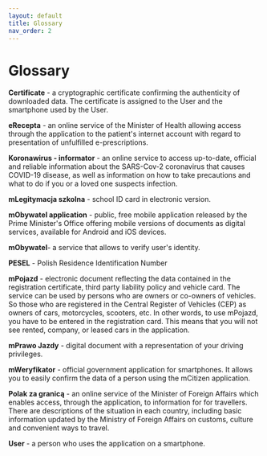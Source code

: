 ```yaml
---
layout: default
title: Glossary
nav_order: 2
---
```


Glossary
==

**Certificate** - a cryptographic certificate confirming the authenticity of downloaded data. The certificate is assigned to the User and the smartphone used by the User.  

**eRecepta** - an online service of the Minister of Health allowing access through the application to the patient's internet account with regard to presentation of unfulfilled e-prescriptions.  

**Koronawirus - informator** - an online service to access up-to-date, official and reliable information about the SARS-Cov-2 coronavirus that causes COVID-19 disease, as well as information on how to take precautions and what to do if you or a loved one suspects infection.  

**mLegitymacja szkolna** - school ID card in electronic version.  

**mObywatel application** - public, free mobile application released by the Prime Minister's Office offering mobile versions of documents as digital services, available for Android and iOS devices.  

**mObywatel**- a service that allows to verify user's identity.  

**PESEL** - Polish Residence Identification Number

**mPojazd** - electronic document reflecting the data contained in the registration certificate, third party liability policy and vehicle card. The service can be used by persons who are owners or co-owners of vehicles. So those who are registered in the Central Register of Vehicles (CEP) as owners of cars, motorcycles, scooters, etc. In other words, to use mPojazd, you have to be entered in the registration card. This means that you will not see rented, company, or leased cars in the application.  

**mPrawo Jazdy** - digital document with a representation of your driving privileges.  

**mWeryfikator** - official government application for smartphones. It allows you to easily confirm the data of a person using the mCitizen application.

**Polak za granicą** - an online service of the Minister of Foreign Affairs which enables access, through the application, to information for for travellers. There are descriptions of the situation in each country, including basic information updated by the Ministry of Foreign Affairs on customs, culture and convenient ways to travel.  

**User** - a person who uses the application on a smartphone.

